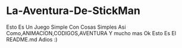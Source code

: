 # La-Aventura-De-StickMan
Esto Es Un Juego Simple Con Cosas Simples Asi Como,ANIMACION,CODIGOS,AVENTURA
Y mucho mas
Ok Esto Es El README.md
Adios :)

